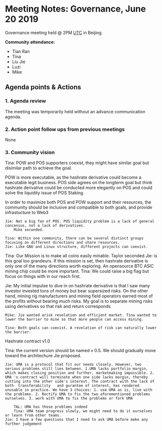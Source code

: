 # Meeting Notes: Governance, June 20 2019

Governance meeting held @ 2PM [UTC](http://www.timebie.com/std/utc.php) in Beijing.

**Community attendance:**

- Tian Ran
- Tina
- Liu Jie
- Luzi
- Mike

## Agenda points & Actions

### 1. Agenda review

The meeting was temporarily held without an advance communication agenda.

### 2. Action point follow ups from previous meetings

None

### 3. Community vision

Tina: POW and POS supporters coexist, they might have similar goal but disimilar path to achieve the goal.

POW  is more executable, as the hashrate derivative could become a executable legit business. POS side agrees on the longterm goal but think hashrate derivative could be conducted more elegantly on POS and could solve the liquidity issue of POS Staking.

In order to maximize both POS and POW support and their resources, the community should be inclusive and compatible to both goals, and provide infrastucture to Web3

	Jie: Not a big fan of POS. POS liquidity problem is a lack of general concensus, not a lack of derivatives.
		Mike seconded.

	Tina: Within one community, there can be several distinct groups focusing on different directions and share resources.
	Jie: Like GNU and Linux structure, different projects can coexist.


Tina: Our Mission is to make all coins easily minable.
	Taylor seconded
	Jie: is this goal too grandeurs.  If this mission is set, then hashrate derivative is only one of the many directions worth exploring.  An opensource BTC ASIC mining chip could be more important.
		Tina: We could raise a big flag but focus on things with in our reach first.

Jie: My initial impulse to dive in on hashrate derivative is that I saw many investor invested tons of money but bear supersized risks. On the other hand,  mining rig manufacturers and mining field operators earned most of the profits without bearing much risks. My goal is to separate mining risks using derivatives so that  risk and return corresponds

	Mike: Jie wanted arisk revelation and efficient market. Tina wanted to lower the barrier to mine so that more people can access mining.
	
	Tina: Both goals can coexist. A revelation of risk can naturally lower the barrier.
	
Hashrate contract v1.0

Tina: the current version should be named v
0.5. We should gradually move toward the architechure Jie proposed.

	Jie: UMA is a protocol that fit our needs closely. However, two serious problems still lies between. 1.UMA lacks portfolio margin, which makes closing position and further, marketmaking impossible. 2. UMA 's contract will terminate when one side lacks margin, thereby  cutting into the other side's interest. The contract with the lack of both  transferability   and gurantee of interest, has rendered unusable in practice. We have 3 choices: 1. use UMA as is, live with the problems. 2. Rectify UMA to fix the two aforementioned problems ourselves. 3. work with UMA to fix the problems or fork UMA
	
		TAL: UMA has those problems indeed
		Tina: UMA team progress slowly, we might need to do it ourselves or learn from other teams.
	Jie: I have a few questions that I need to ask UMA before make any further judgement

